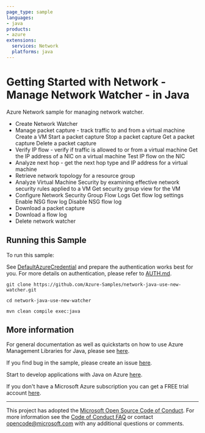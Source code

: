 ```yaml
---
page_type: sample
languages:
- java
products:
- azure
extensions:
  services: Network
  platforms: java
---
```


# Getting Started with Network - Manage Network Watcher - in Java #


  Azure Network sample for managing network watcher.
  - Create Network Watcher
  - Manage packet capture - track traffic to and from a virtual machine
  Create a VM
  Start a packet capture
  Stop a packet capture
  Get a packet capture
  Delete a packet capture
  - Verify IP flow - verify if traffic is allowed to or from a virtual machine
  Get the IP address of a NIC on a virtual machine
  Test IP flow on the NIC
  - Analyze next hop - get the next hop type and IP address for a virtual machine
  - Retrieve network topology for a resource group
  - Analyze Virtual Machine Security by examining effective network security rules applied to a VM
  Get security group view for the VM
  - Configure Network Security Group Flow Logs
  Get flow log settings
  Enable NSG flow log
  Disable NSG flow log
  - Download a packet capture
  - Download a flow log
  - Delete network watcher
 

## Running this Sample ##

To run this sample:

See [DefaultAzureCredential](https://github.com/Azure/azure-sdk-for-java/tree/main/sdk/identity/azure-identity#defaultazurecredential) and prepare the authentication works best for you. For more details on authentication, please refer to [AUTH.md](https://github.com/Azure/azure-sdk-for-java/blob/main/sdk/resourcemanager/docs/AUTH.md).

    git clone https://github.com/Azure-Samples/network-java-use-new-watcher.git

    cd network-java-use-new-watcher

    mvn clean compile exec:java

## More information ##

For general documentation as well as quickstarts on how to use Azure Management Libraries for Java, please see [here](https://aka.ms/azsdk/java/mgmt).

If you find bug in the sample, please create an issue [here](https://github.com/Azure/azure-sdk-for-java/issues).

Start to develop applications with Java on Azure [here](http://azure.com/java).

If you don't have a Microsoft Azure subscription you can get a FREE trial account [here](http://go.microsoft.com/fwlink/?LinkId=330212).

---

This project has adopted the [Microsoft Open Source Code of Conduct](https://opensource.microsoft.com/codeofconduct/). For more information see the [Code of Conduct FAQ](https://opensource.microsoft.com/codeofconduct/faq/) or contact [opencode@microsoft.com](mailto:opencode@microsoft.com) with any additional questions or comments.
